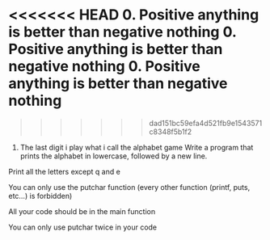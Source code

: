 <<<<<<< HEAD
0. Positive anything is better than negative nothing
0. Positive anything is better than negative nothing
0. Positive anything is better than negative nothing
=======

>>>>>>> dad151bc59efa4d521fb9e1543571c8348f5b1f2
1. The last digit
i play what i call the alphabet game
Write a program that prints the alphabet in lowercase, followed by a new line.



Print all the letters except q and e

You can only use the putchar function (every other function (printf, puts, etc…) is forbidden)

All your code should be in the main function

You can only use putchar twice in your code
